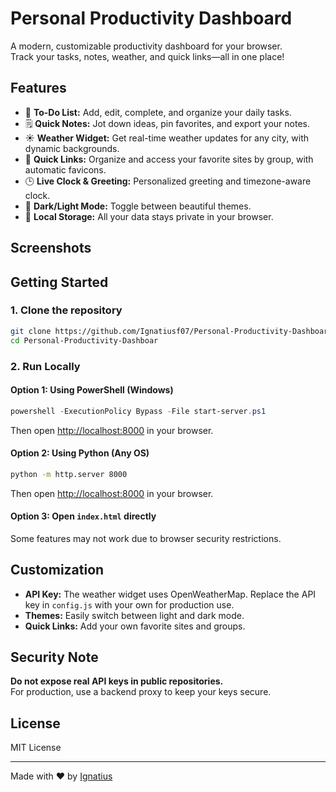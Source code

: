 # Personal Productivity Dashboard

A modern, customizable productivity dashboard for your browser.  
Track your tasks, notes, weather, and quick links—all in one place!

## Features

- 📝 **To-Do List:** Add, edit, complete, and organize your daily tasks.
- 🗒️ **Quick Notes:** Jot down ideas, pin favorites, and export your notes.
- ☀️ **Weather Widget:** Get real-time weather updates for any city, with dynamic backgrounds.
- 🔗 **Quick Links:** Organize and access your favorite sites by group, with automatic favicons.
- 🕒 **Live Clock & Greeting:** Personalized greeting and timezone-aware clock.
- 🌙 **Dark/Light Mode:** Toggle between beautiful themes.
- 💾 **Local Storage:** All your data stays private in your browser.

## Screenshots

<!-- Add your screenshot file if you want -->
<!-- ![Dashboard Screenshot](screenshot.png) -->

## Getting Started

### 1. Clone the repository

```bash
git clone https://github.com/Ignatiusf07/Personal-Productivity-Dashboar.git
cd Personal-Productivity-Dashboar
```

### 2. Run Locally

#### Option 1: Using PowerShell (Windows)

```powershell
powershell -ExecutionPolicy Bypass -File start-server.ps1
```

Then open [http://localhost:8000](http://localhost:8000) in your browser.

#### Option 2: Using Python (Any OS)

```bash
python -m http.server 8000
```

Then open [http://localhost:8000](http://localhost:8000) in your browser.

#### Option 3: Open `index.html` directly

Some features may not work due to browser security restrictions.

## Customization

- **API Key:** The weather widget uses OpenWeatherMap. Replace the API key in `config.js` with your own for production use.
- **Themes:** Easily switch between light and dark mode.
- **Quick Links:** Add your own favorite sites and groups.

## Security Note

**Do not expose real API keys in public repositories.**  
For production, use a backend proxy to keep your keys secure.

## License

MIT License

---

Made with ❤️ by [Ignatius](https://github.com/Ignatiusf07)
